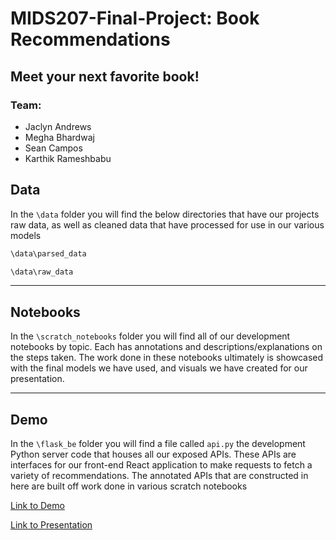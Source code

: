 # MIDS207-Final-Project: Book Recommendations
## Meet your next favorite book!

### Team:
* Jaclyn Andrews
* Megha Bhardwaj
* Sean Campos
* Karthik Rameshbabu


## Data

In the ```\data``` folder you will find the below directories that have our projects raw data, as well as cleaned data that have processed for use in our various models

```bat
\data\parsed_data

\data\raw_data

```
____________________



## Notebooks 

In the ```\scratch_notebooks``` folder you will find all of our development notebooks by topic. Each has annotations and descriptions/explanations on the steps taken. The work done in these notebooks ultimately is showcased with the final models we have used, and visuals we have created for our presentation.


____________________


## Demo

In the ```\flask_be``` folder you will find a file called ```api.py``` the development Python server code that houses all our exposed APIs. These APIs are interfaces for our front-end React application to make requests to fetch a variety of recommendations. The annotated APIs that are constructed in here are built off work done in various scratch notebooks

[Link to Demo](https://drive.google.com/file/d/1fNOw0_JI0FbUidbrAxAXQGVFcuuW1Ztc/view?usp=sharing)


[Link to Presentation](https://docs.google.com/presentation/d/1aKJhucQUN-XWDnTazifftB9AK5kjs5JHX3iXvIMWjYc/edit?usp=sharing)



